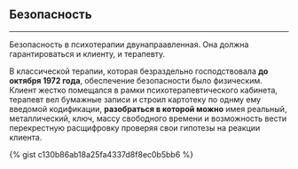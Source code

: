## Безопасность
---

Безопасность в психотерапии двунапраавленная. Она должна гарантироваться и клиенту, и терапевту. 

В классической терапии, которая безраздельно господствовала **до октября 1972 года**, обеспечение безопасности было физическим. Клиент жестко помещался в рамки психотерапевтического кабинета, терапевт вел бумажные записи и строил картотеку по однму ему введомой кодификации, **разобраться в которой можно** имея реальный, металлический, ключ, массу свободного времени и возможность вести перекрестную расщифровку проверяя свои гипотезы на реакции клиента. 

{% gist c130b86ab18a25fa4337d8f8ec0b5bb6 %}